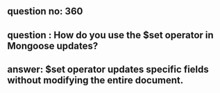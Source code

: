 
      
## question no: 360

## question : How do you use the $set operator in Mongoose updates?

## answer: $set operator updates specific fields without modifying the entire document.
      